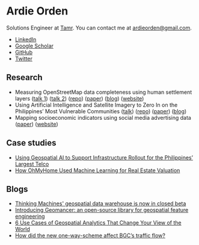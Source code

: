 # Ardie Orden

Solutions Engineer at [Tamr](https://www.tamr.com/). You can contact me at ardieorden@gmail.com.

* [LinkedIn](https://linkedin.com/in/ardieorden)
* [Google Scholar](https://scholar.google.com/citations?user=Se2SG9kAAAAJ&hl=en   )
* [GitHub](https://github.com/ardieorden)
* [Twitter](https://twitter.com/ardieorden)

## Research

* Measuring OpenStreetMap data completeness using human settlement layers ([talk 1](https://www.youtube.com/watch?v=B8cVO0xLtIA)) ([talk 2](https://www.youtube.com/watch?v=y6g_Z049qA8)) ([repo](https://github.com/thinkingmachines/osm-completeness)) ([paper](https://zenodo.org/record/3923033)) ([blog](https://stories.thinkingmachin.es/mapthegap/)) ([website](https://mapthegap.thinkingmachin.es/))
* Using Artificial Intelligence and Satellite Imagery to Zero In on the Philippines’ Most Vulnerable Communities ([talk](https://www.youtube.com/watch?v=apOYxPluPIo)) ([repo](https://github.com/thinkingmachines/ph-poverty-mapping)) ([paper](https://aiforsocialgood.github.io/icml2019/accepted/track1/pdfs/7_aisg_icml2019.pdf)) ([blog](https://stories.thinkingmachin.es/philippines-most-vulnerable-communities/))
* Mapping socioeconomic indicators using social media advertising data ([paper](https://epjdatascience.springeropen.com/articles/10.1140/epjds/s13688-020-00235-w)) ([website](https://qcri.thinkingmachin.es/))

## Case studies

* [Using Geospatial AI to Support Infrastructure Rollout for the Philippines’ Largest Telco](https://stories.thinkingmachin.es/wealth-detection-satellite-image/)
* [How OhMyHome Used Machine Learning for Real Estate Valuation](https://stories.thinkingmachin.es/how-ohmyhome-used-machine-learning-for-real-estate-valuation/)

## Blogs

* [Thinking Machines' geospatial data warehouse is now in closed beta](https://stories.thinkingmachin.es/thinking-machines-geospatial-data-warehouse-is-now-in-public-beta/)
* [Introducing Geomancer: an open-source library for geospatial feature engineering](https://stories.thinkingmachin.es/geomancer/)
* [6 Use Cases of Geospatial Analytics That Change Your View of the World](https://stories.thinkingmachin.es/6-use-cases-of-geospatial-analytics-that-change-your-view-of-the-world/)
* [How did the new one-way-scheme affect BGC’s traffic flow?](https://stories.thinkingmachin.es/bgc-waze-one-way/)
